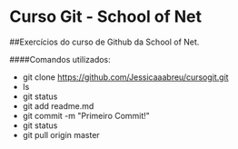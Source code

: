 ﻿# Curso Git - School of Net
##Exercícios do curso de Github da School of Net.

####Comandos utilizados:

* git clone https://github.com/Jessicaaabreu/cursogit.git
* ls
* git status
* git add readme.md
* git commit -m "Primeiro Commit!"
* git status 
* git pull origin master

